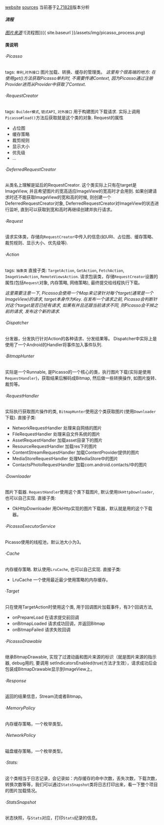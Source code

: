 ---
---
[website](http://square.github.io/picasso/)
[sources](https://github.com/square/picasso)
当前基于[2.71828](https://github.com/square/picasso/tree/2.71828)版本分析

##### 流程

*[图片来源](https://juejin.im/post/58b7f59a44d904006acbbb83)*
![流程图]({{ site.baseurl }}/assets/img/picasso_process.png)


#### 类说明

###### ·Picasso

tags: `单利`,`对外接口`
图片加载、转换、缓存的管理类。
*这里有个很高端的地方: 在使用get()方法获取Picasso单利时, 不需要传递Context, 因为Picasso通过注册Provider进而从Provider中获取了Context.*

###### ·RequestCreator

tags: `Builder模式`, `链式API`, `对外接口`
用于构建图片下载请求. 实际上调用`Picasso#load()`方法后获取就是这个类的对象.
Request的属性
* 占位图
* 缓存策略
* 裁剪规则
* 显示大小
* 优先级
* ...

###### ·DeferredRequestCreator

从类名上理解是延后的RequestCreator.
这个类实际上只有在target是ImageView, 并且希望图片的宽高适应ImageView的宽高时才会用到.
如果创建请求时还不能获取ImageView的宽和高的时候, 则创建一个DeferredRequestCreator对象, DeferredRequestCreator对ImageView的状态进行监听, 直到可以获取到宽和高时再继续创建并执行请求。  

###### ·Request

请求实体类，存储向`RequestCreator`中传入的信息(如URI、占位图、缓存策略、裁剪规则、显示大小、优先级等).

###### ·Action

tags: `抽象类`
直接子类: `TargetAction`, `GetAction`, `FetchAction`, `ImageViewAction`, `RemoteViewsAction`.
请求包装类，存储`RequestCreator`设置的属性(包括`Request`对象, 内存策略, 网络策略), 最终提交给线程执行下载。

*这里需要注意一下, Picasso会使用一个Map来记录针对每个target(通常是一个ImageView)的请求, target本身作为Key. 在发布一个请求之前, Picasso会判断针对这个target是否已经有请求, 如果有并且还跟当前请求不同, 则Picasso会干掉之前的请求, 发布这个新的请求.*

###### ·Dispatcher

分发器，分发执行针对Action的各种请求、分发结果等。
Dispatcher中实际上是使用了一个Android的Handler将事件加入事件队列.

###### ·BitmapHunter

实际是一个Runnable, 是Picasso的一个核心的类，执行图片下载(实际是使用`RequestHandler`)，获取结果后解码成Bitmap, 然后做一些转换操作, 如图片旋转、裁剪等。

###### ·RequestHandler

实际执行获取图片操作的类, `BitmapHunter`使用这个类获取图片(使用`Downloader`下载).
直接子类:
* NetworkRequestHandler
处理来自网络的图片
* FileRequestHandler
处理来自文件系统的图片
* AssetRequestHandler
加载asset目录下的图片
* ResourceRequestHandler
加载res下的图片
* ContentStreamRequestHandler
加载ContentProvider提供的图片
* MediaStoreRequestHandler
处理MediaStore中的图片
* ContactsPhotoRequestHandler
加载com.android.contacts/中的图片

###### ·Downloader

图片下载器. `RequestHandler`使用这个类下载图片, 默认使用`OkHttpDownloader`, 也可以自己实现.
直接子类:
* OkHttpDownloader
用OkHttp实现的图片下载器，默认就是用的这个下载器。

###### ·PicassoExecutorService

Picasso使用的线程池，默认池大小为3。

###### ·Cache

内存缓存策略. 默认使用`LruCache`, 也可以自己实现.
直接子类:
* LruCache
一个使用最近最少使用策略的内存缓存。

###### ·Target

只在使用TargetAction时使用这个类, 用于回调图片加载事件，有3个回调方法, 
* onPrepareLoad
在请求提交前回调
* onBitmapLoaded
请求成功回调，并返回Bitmap
* onBitmapFailed
请求失败回调

###### ·PicassoDrawable

继承BitmapDrawable, 实现了过渡动画和图片来源的标识（就是图片来源的指示器, debug用的, 要调用 setIndicatorsEnabled(true)方法才生效），请求成功后会包装成BitmapDrawable显示到ImageView上。

###### ·Response

返回的结果信息，Stream流或者Bitmap。

###### ·MemoryPolicy

内存缓存策略，一个枚举类型。

###### ·NetworkPolicy

磁盘缓存策略，一个枚举类型。  

###### ·Stats: 

这个类相当于日志记录，会记录如：内存缓存的命中次数，丢失次数，下载次数，转换次数等等，我们可以通过`StatsSnapshot`类将日志打印出来，看一下整个项目的图片加载情况。

###### ·StatsSnapshot

状态快照，与`Stats`对应，打印`Stats`纪录的信息。
